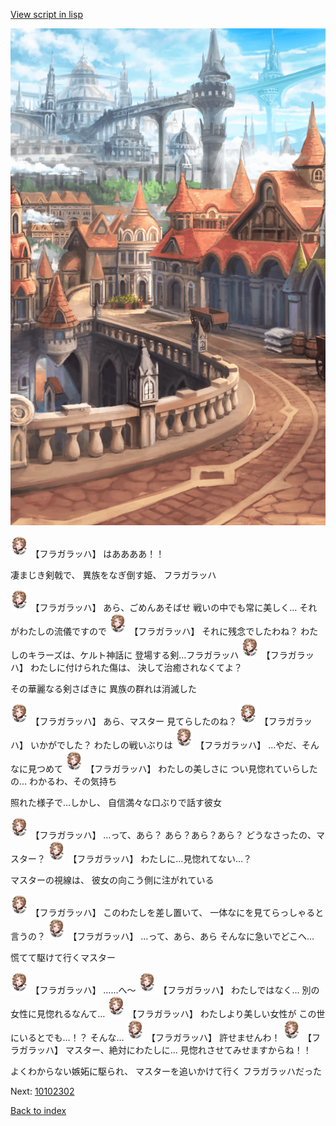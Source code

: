 [View script in lisp](../scripts/10102301.txt)

![town.png](../images/backgrounds/town.png)

<img src="../images/units/101021.png" alt="101021.png" height="34"/>
【フラガラッハ】
はああああ！！

凄まじき剣戟で、
異族をなぎ倒す姫、
フラガラッハ

<img src="../images/units/101021.png" alt="101021.png" height="34"/>
【フラガラッハ】
あら、ごめんあそばせ
戦いの中でも常に美しく…
それがわたしの流儀ですので

<img src="../images/units/101021.png" alt="101021.png" height="34"/>
【フラガラッハ】
それに残念でしたわね？
わたしのキラーズは、ケルト神話に
登場する剣…フラガラッハ

<img src="../images/units/101021.png" alt="101021.png" height="34"/>
【フラガラッハ】
わたしに付けられた傷は、
決して治癒されなくてよ？

その華麗なる剣さばきに
異族の群れは消滅した

<img src="../images/units/101021.png" alt="101021.png" height="34"/>
【フラガラッハ】
あら、マスター
見てらしたのね？

<img src="../images/units/101021.png" alt="101021.png" height="34"/>
【フラガラッハ】
いかがでした？
わたしの戦いぶりは

<img src="../images/units/101021.png" alt="101021.png" height="34"/>
【フラガラッハ】
…やだ、そんなに見つめて

<img src="../images/units/101021.png" alt="101021.png" height="34"/>
【フラガラッハ】
わたしの美しさに
つい見惚れていらしたの…
わかるわ、その気持ち

照れた様子で…しかし、
自信満々な口ぶりで話す彼女

<img src="../images/units/101021.png" alt="101021.png" height="34"/>
【フラガラッハ】
…って、あら？
あら？あら？あら？
どうなさったの、マスター？

<img src="../images/units/101021.png" alt="101021.png" height="34"/>
【フラガラッハ】
わたしに…見惚れてない…？

マスターの視線は、
彼女の向こう側に注がれている

<img src="../images/units/101021.png" alt="101021.png" height="34"/>
【フラガラッハ】
このわたしを差し置いて、
一体なにを見てらっしゃると
言うの？

<img src="../images/units/101021.png" alt="101021.png" height="34"/>
【フラガラッハ】
…って、あら、あら
そんなに急いでどこへ…

慌てて駆けて行くマスター

<img src="../images/units/101021.png" alt="101021.png" height="34"/>
【フラガラッハ】
……へ～

<img src="../images/units/101021.png" alt="101021.png" height="34"/>
【フラガラッハ】
わたしではなく…
別の女性に見惚れるなんて…

<img src="../images/units/101021.png" alt="101021.png" height="34"/>
【フラガラッハ】
わたしより美しい女性が
この世にいるとでも…！？
そんな…

<img src="../images/units/101021.png" alt="101021.png" height="34"/>
【フラガラッハ】
許せませんわ！

<img src="../images/units/101021.png" alt="101021.png" height="34"/>
【フラガラッハ】
マスター、絶対にわたしに…
見惚れさせてみせますからね！！

よくわからない嫉妬に駆られ、
マスターを追いかけて行く
フラガラッハだった

Next: [10102302](10102302.md)

[Back to index](index.md)
